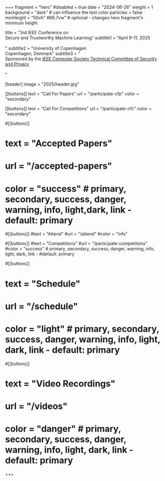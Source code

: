 +++
fragment = "hero"
#disabled = true
date = "2024-06-26"
weight = 1
background = "dark" # can influence the text color
particles = false
minHeight = "50vh" #66.7vw" # optional - changes hero fragment's minimum height

title = "3rd IEEE Conference on<br>Secure and Trustworthy Machine Learning"
subtitle1 = "April 9-11, 2025<br><br>"
subtitle2 = "University of Copenhagen<br>Copenhagen, Denmark"
subtitle3 = "<br>Sponsored by the [IEEE Computer Society Technical Committee of Security and Privacy](https://www.ieee-security.org/)<br><br>"

[header]
  image = "2025/header.jpg"

[[buttons]]
text = "Call For Papers"
url = "/participate-cfp"
color = "secondary"

[[buttons]]
text = "Call For Competitions"
url = "/participate-cfc"
color = "secondary" 

#[[buttons]]
#  text = "Accepted Papers"
#  url = "/accepted-papers"
#  color = "success" # primary, secondary, success, danger, warning, info, light,dark, link - default: primary
  
#[[buttons]]
#text = "Attend"
#url = "/attend"
#color = "info"

#[[buttons]]
#text = "Competitions"
#url = "/participate-competitions"
#color = "success" # primary, secondary, success, danger, warning, info, light, dark, link - #default: primary


#[[buttons]]
#  text = "Schedule"
#  url = "/schedule"
#  color = "light" # primary, secondary, success, danger, warning, info, light, dark, link - default: primary

#[[buttons]]
#  text = "Video Recordings"
#  url = "/videos"
#  color = "danger" # primary, secondary, success, danger, warning, info, light, dark, link - default: primary

+++
